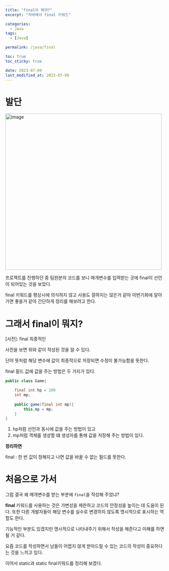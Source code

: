 ```yaml
---
title: "final이 뭐야?"
excerpt: "자바에서 final 키워드"

categories:
  - Java
tags:
  - [Java]

permalink: /java/final

toc: true
toc_sticky: true

date: 2023-07-09
last_modified_at: 2023-07-09
---
```

# 발단
<img width="491" alt="image" src="https://github.com/yunhobb/yunhobb.github.io/assets/87285536/a723cf58-4864-4c64-959a-deb5a74759c9">

프로젝트를 진행하던 중 팀원분의 코드를 보니 매개변수를 입력받는 곳에 final이 선언이 되어있는 것을 보았다.

final 키워드를 평상시에 의식하지 않고 사용도 잘하지는 않은거 같아 이번기회에 알아가면 좋을거 같아 간단하게 정리를 해보려고 한다.

# 그래서 final이 뭐지? 

[사전]:  final 최종적인

사전을 보면 위와 같이 작성된 것을 알 수 있다.

단어 뜻처럼 해당 변수에 값이 최종적으로 저장되면 수정이 불가능함을 뜻한다.

final 필드 값에 값을 주는 방법은 두 가지가 있다.
```java
public class Game{

    final int hp = 100
    int mp;
    
    public game(final int mp){
        this.mp = mp;
    }
}
```
1. hp처럼 선언과 동시에 값을 주는 방법이 있고
2. mp처럼 객체를 생성할 떄 생성자를 통해 값을 저장해 주는 방법이 있다.
   
**정리하면** 

final : 한 번 값이 정해지고 나면 값을 바꿀 수 없는 필드를 뜻한다.

# 처음으로 가서 
그럼 결국 왜 매개변수를 받는 부분에 ```final```을 작성해 주었냐?


**final** 키워드를 사용하는 것은 가변성을 제한하고 코드의 안정성을 높이는 데 도움이 된다. 또한 다른 개발자들이 해당 변수를 실수로 변경하지 않도록 명시적으로 표시하는 역할도 한다.

기능적인 부분도 있겠지만 명시적으로 나타내주기 위해서 작성을 해준다고 이해를 하면 될 거 같다.

요즘 코드를 작성하면서 남들이 어렵지 않게 받아드릴 수 있는 코드의 작성이 중요하다는 것을 느끼고 있다. 

이어서 static과 static final키워드를 정리해 보겠다.
